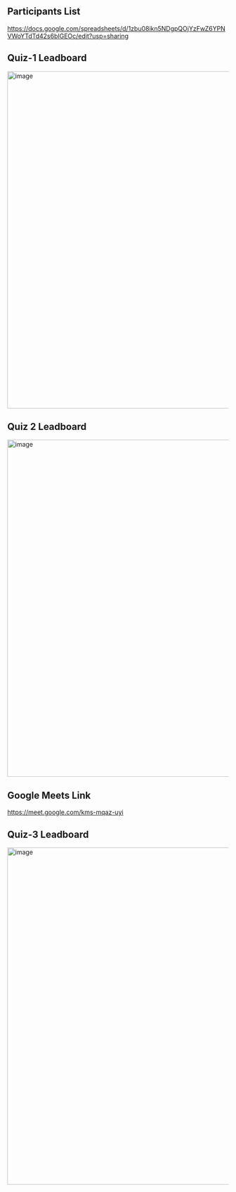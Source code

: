 ## Participants List

https://docs.google.com/spreadsheets/d/1zbu08ikn5NDgpQOjYzFwZ6YPNVWoYTdTd42s6bIGEOc/edit?usp=sharing

## Quiz-1 Leadboard
<img width="1366" height="768" alt="image" src="https://github.com/user-attachments/assets/cd3fa500-5288-4908-8adc-c362a01e3299" />

## Quiz 2 Leadboard

<img width="1366" height="768" alt="image" src="https://github.com/user-attachments/assets/2d591388-ad91-434f-91b1-146c7928e804" />


## Google Meets Link

https://meet.google.com/kms-mqaz-uyi

## Quiz-3 Leadboard

<img width="1366" height="768" alt="image" src="https://github.com/user-attachments/assets/a52321af-266d-4914-8091-03fb5c8dce2b" />


